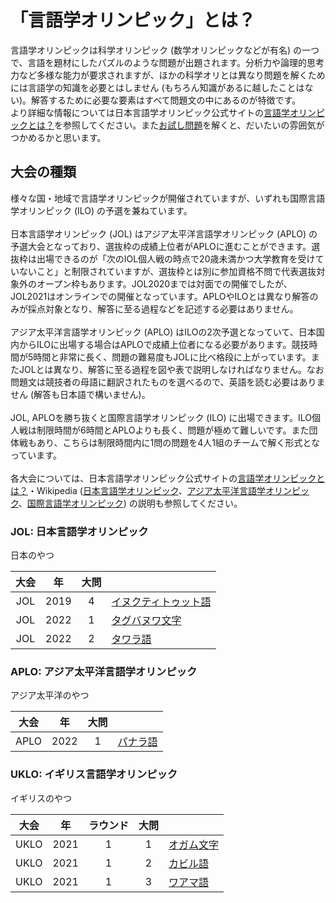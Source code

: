 # 「言語学オリンピック」とは？

言語学オリンピックは科学オリンピック (数学オリンピックなどが有名) の一つで、言語を題材にしたパズルのような問題が出題されます。分析力や論理的思考力など多様な能力が要求されますが、ほかの科学オリとは異なり問題を解くためには言語学の知識を必要とはしません (もちろん知識があるに越したことはない)。解答するために必要な要素はすべて問題文の中にあるのが特徴です。  
より詳細な情報については日本言語学オリンピック公式サイトの[言語学オリンピックとは？](https://iolingjapan.org/information/ "言語学オリンピックとは？")を参照してください。また[お試し問題](https://iolingjapan.org/sample-problems/ "JOLお試し問題集")を解くと、だいたいの雰囲気がつかめるかと思います。


## 大会の種類

様々な国・地域で言語学オリンピックが開催されていますが、いずれも国際言語学オリンピック (ILO) の予選を兼ねています。  
<br>
日本言語学オリンピック (JOL) はアジア太平洋言語学オリンピック (APLO) の予選大会となっており、選抜枠の成績上位者がAPLOに進むことができます。選抜枠は出場できるのが「次のIOL個人戦の時点で20歳未満かつ大学教育を受けていないこと」と制限されていますが、選抜枠とは別に参加資格不問で代表選抜対象外のオープン枠もあります。JOL2020までは対面での開催でしたが、JOL2021はオンラインでの開催となっています。APLOやILOとは異なり解答のみが採点対象となり、解答に至る過程などを記述する必要はありません。  
<br>
アジア太平洋言語学オリンピック (APLO) はILOの2次予選となっていて、日本国内からILOに出場する場合はAPLOで成績上位者になる必要があります。競技時間が5時間と非常に長く、問題の難易度もJOLに比べ格段に上がっています。またJOLとは異なり、解答に至る過程を図や表で説明しなければなりません。なお問題文は競技者の母語に翻訳されたものを選べるので、英語を読む必要はありません (解答も日本語で構いません)。  
<br>
JOL, APLOを勝ち抜くと国際言語学オリンピック (ILO) に出場できます。ILO個人戦は制限時間が6時間とAPLOよりも長く、問題が極めて難しいです。また団体戦もあり、こちらは制限時間内に1問の問題を4人1組のチームで解く形式となっています。  
<br>
各大会については、日本言語学オリンピック公式サイトの[言語学オリンピックとは？](https://iolingjapan.org/information/ "言語学オリンピックとは？")・Wikipedia ([日本言語学オリンピック](https://ja.wikipedia.org/wiki/%E6%97%A5%E6%9C%AC%E8%A8%80%E8%AA%9E%E5%AD%A6%E3%82%AA%E3%83%AA%E3%83%B3%E3%83%94%E3%83%83%E3%82%AF "日本言語学オリンピック")、[アジア太平洋言語学オリンピック](https://ja.wikipedia.org/wiki/%E3%82%A2%E3%82%B8%E3%82%A2%E5%A4%AA%E5%B9%B3%E6%B4%8B%E8%A8%80%E8%AA%9E%E5%AD%A6%E3%82%AA%E3%83%AA%E3%83%B3%E3%83%94%E3%83%83%E3%82%AF "アジア太平洋言語学オリンピック")、[国際言語学オリンピック](https://ja.wikipedia.org/wiki/%E5%9B%BD%E9%9A%9B%E8%A8%80%E8%AA%9E%E5%AD%A6%E3%82%AA%E3%83%AA%E3%83%B3%E3%83%94%E3%83%83%E3%82%AF "国際言語学オリンピック")) の説明も参照してください。

### JOL: 日本言語学オリンピック

日本のやつ

| 大会 | 年 | 大問 |  |
| :-: | :-: | :-: | :-- |
| JOL | 2019 | 4 | [イヌクティトゥット語](/olympiad/jol/2019/4/) |
| JOL | 2022 | 1 | [タグバヌワ文字](/olympiad/jol/2022/1/) |
| JOL | 2022 | 2 | [タワラ語](/olympiad/jol/2022/2/) |

### APLO: アジア太平洋言語学オリンピック

アジア太平洋のやつ

| 大会 | 年 | 大問 |  |
| :-: | :-: | :-: | :-- |
| APLO | 2022 | 1 | [パナラ語](/olympiad/aplo/2022/1/) |

### UKLO: イギリス言語学オリンピック

イギリスのやつ

| 大会 | 年 | ラウンド | 大問 |  |
| :-: | :-: | :-: | :-: | :-- |
| UKLO | 2021 | 1 | 1 | [オガム文字](/olympiad/uklo/2021/1/1/) |
| UKLO | 2021 | 1 | 2 | [カビル語](/olympiad/uklo/2021/1/2/) |
| UKLO | 2021 | 1 | 3 | [ワアマ語](/olympiad/uklo/2021/1/3/) |

